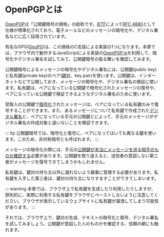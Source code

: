 # OpenPGPとは
[OpenPGP](https://www.openpgp.org/)は「公開鍵暗号の規格」の総称です。[IETF](https://ja.wikipedia.org/wiki/Internet_Engineering_Task_Force)によって[RFC 4880](https://www.rfc-editor.org/rfc/rfc4880)として仕様が標準化されており、電子メールなどのメッセージの暗号化や、デジタル署名などに広く採用されています。

有名なGPG([GnuPG](https://ja.wikipedia.org/wiki/GNU_Privacy_Guard))は、この規格のC言語による実装の1つになります。本章では、ブラウザ内で動作するJavaScriptによる実装の[OpenPGP.js](https://openpgpjs.org/)を利用して、暗号化やデジタル署名を試してみて、公開鍵暗号の振る舞いを確認してみます。

公開鍵暗号によるメッセージの暗号化やデジタル署名には、公開鍵(public key)と私有鍵(private key)のペア([鍵対](keyPair.md)、key pair)を使います。公開鍵は、インターネットなどで公開しておき、メッセージの暗号化や、デジタル署名の検証に使います。私有鍵は、ペアになっている公開鍵で暗号化されたメッセージの復号や、ペアになっている公開鍵で検証できるようなデジタル署名のために使います。

受取人の公開鍵で[暗号化](encryption.md)されたメッセージは、ペアになっている私有鍵のみで復号することができます。また、あるメッセージについて私有鍵で作成された[デジタル署名](sign.md)と、ペアになっている手元の公開鍵とによって、手元のメッセージがデジタル署名の作成対象と違いないことを検証できます。

::: tip
公開鍵暗号では、暗号化と復号に、ペアになってはいても異なる鍵を使います。このため、非対称暗号とも呼ばれます。
:::

メッセージの暗号化の際には、手元の[公開鍵が本当にメッセージを送る相手のものか確認する](./wot.md)必要があります。公開鍵を取り違えると、送信者の意図しない第三者がメッセージを復号できてしまうかもしれません。

私有鍵は、鍵対の持ち主以外に漏れないよう厳重に管理する必要があります。私有鍵を入手した第三者は、鍵対の持ち主になりすますことができてしまいます。

::: warning
本章では、ブラウザ上で私有鍵を生成したり利用したりしますが、原則的に、実際に利用する私有鍵をブラウザにペーストしないように注意してください。ブラウザが表示しているウェブサイトに私有鍵が漏洩してしまう可能性があります。
:::

それでは、ブラウザ上で、鍵対の生成、テキストの暗号化と復号、デジタル署名を試してみましょう。公開鍵が意図した人のものかを確認する、信頼の網にも触れます。
